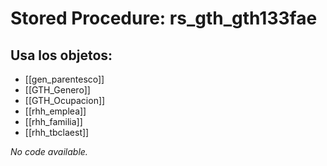 # Stored Procedure: rs_gth_gth133fae

## Usa los objetos:
- [[gen_parentesco]]
- [[GTH_Genero]]
- [[GTH_Ocupacion]]
- [[rhh_emplea]]
- [[rhh_familia]]
- [[rhh_tbclaest]]

*No code available.*
